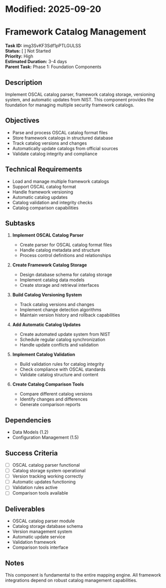 # Modified: 2025-09-20

# Framework Catalog Management

**Task ID:** img3SvKF3Sdf1pPTLGULSS  
**Status:** [ ] Not Started  
**Priority:** High  
**Estimated Duration:** 3-4 days  
**Parent Task:** Phase 1: Foundation Components

## Description
Implement OSCAL catalog parser, framework catalog storage, versioning system, and automatic updates from NIST. This component provides the foundation for managing multiple security framework catalogs.

## Objectives
- Parse and process OSCAL catalog format files
- Store framework catalogs in structured database
- Track catalog versions and changes
- Automatically update catalogs from official sources
- Validate catalog integrity and compliance

## Technical Requirements
- Load and manage multiple framework catalogs
- Support OSCAL catalog format
- Handle framework versioning
- Automatic catalog updates
- Catalog validation and integrity checks
- Catalog comparison capabilities

## Subtasks
1. **Implement OSCAL Catalog Parser**
   - Create parser for OSCAL catalog format files
   - Handle catalog metadata and structure
   - Process control definitions and relationships

2. **Create Framework Catalog Storage**
   - Design database schema for catalog storage
   - Implement catalog data models
   - Create storage and retrieval interfaces

3. **Build Catalog Versioning System**
   - Track catalog versions and changes
   - Implement change detection algorithms
   - Maintain version history and rollback capabilities

4. **Add Automatic Catalog Updates**
   - Create automated update system from NIST
   - Schedule regular catalog synchronization
   - Handle update conflicts and validation

5. **Implement Catalog Validation**
   - Build validation rules for catalog integrity
   - Check compliance with OSCAL standards
   - Validate catalog structure and content

6. **Create Catalog Comparison Tools**
   - Compare different catalog versions
   - Identify changes and differences
   - Generate comparison reports

## Dependencies
- Data Models (1.2)
- Configuration Management (1.5)

## Success Criteria
- [ ] OSCAL catalog parser functional
- [ ] Catalog storage system operational
- [ ] Version tracking working correctly
- [ ] Automatic updates functioning
- [ ] Validation rules active
- [ ] Comparison tools available

## Deliverables
- OSCAL catalog parser module
- Catalog storage database schema
- Version management system
- Automatic update service
- Validation framework
- Comparison tools interface

## Notes
This component is fundamental to the entire mapping engine. All framework integrations depend on robust catalog management capabilities.
